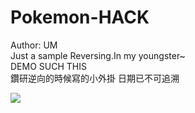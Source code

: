 # Pokemon-HACK

Author: UM<br/>
Just a sample Reversing.In my youngster~<br/>
DEMO SUCH THIS<br/>
鑽研逆向的時候寫的小外掛
日期已不可追溯

<img src="https://github.com/unromanticman/Pokemon-HACK/blob/master/%E8%9E%A2%E5%B9%95%E5%BF%AB%E7%85%A7%202015-12-24%20%E4%B8%8A%E5%8D%882.28.11.png?raw=true"/>
